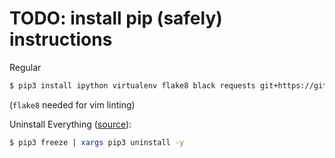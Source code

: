 # TODO: install pip (safely) instructions

Regular
```bash
$ pip3 install ipython virtualenv flake8 black requests git+https://github.com/jeffkaufman/icdiff.git
```
(`flake8` needed for vim linting)

Uninstall Everything ([source](https://stackoverflow.com/questions/11248073/what-is-the-easiest-way-to-remove-all-packages-installed-by-pip)):
```bash
$ pip3 freeze | xargs pip3 uninstall -y
```
